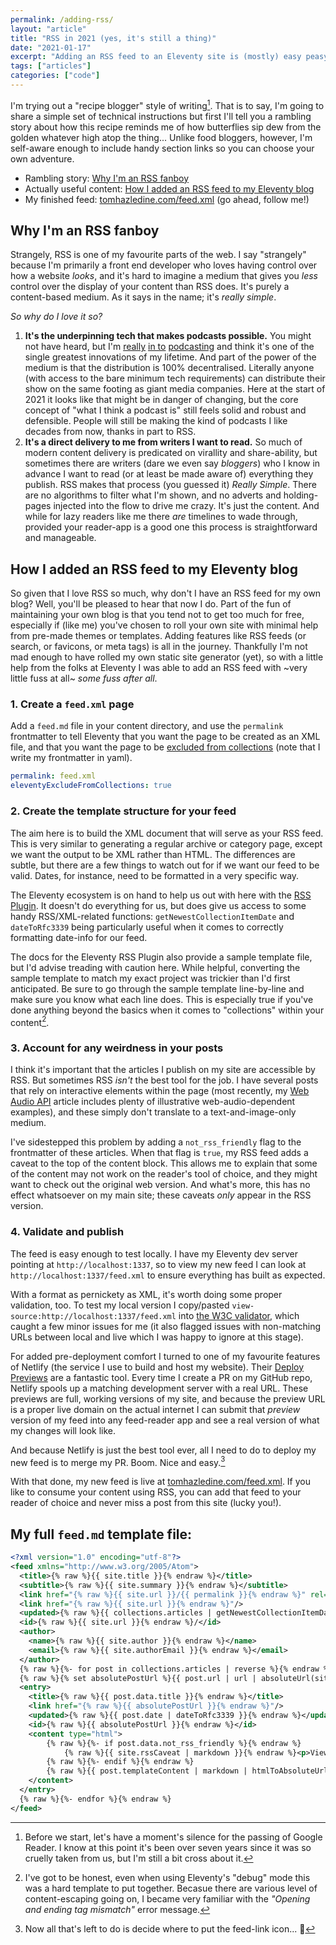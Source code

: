 ```yaml
---
permalink: /adding-rss/
layout: "article"
title: "RSS in 2021 (yes, it's still a thing)"
date: "2021-01-17"
excerpt: "Adding an RSS feed to an Eleventy site is (mostly) easy peasy."
tags: ["articles"]
categories: ["code"]
---
```


I'm trying out a "recipe blogger" style of writing[^1]. That is to say, I'm going to share a simple set of technical instructions but first I'll tell you a rambling story about how this recipe reminds me of how butterflies sip dew from the golden whatever high atop the thing... Unlike food bloggers, however, I'm self-aware enough to include handy section links so you can choose your own adventure.

-   Rambling story: [Why I'm an RSS fanboy](#why-im-an-rss-fanboy)
-   Actually useful content: [How I added an RSS feed to my Eleventy blog](#how-i-added-an-rss-feed-to-my-eleventy-blog)
-   My finished feed: [tomhazledine.com/feed.xml](https://tomhazledine.com/feed.xml) (go ahead, follow me!)

## Why I'm an RSS fanboy

Strangely, RSS is one of my favourite parts of the web. I say "strangely" because I'm primarily a front end developer who loves having control over how a website _looks_, and it's hard to imagine a medium that gives you _less_ control over the display of your content than RSS does. It's purely a content-based medium. As it says in the name; it's _really simple_.

_So why do I love it so?_

1. **It's the underpinning tech that makes podcasts possible.** You might not have heard, but I'm [really]() [in to]() [podcasting]() and think it's one of the single greatest innovations of my lifetime. And part of the power of the medium is that the distribution is 100% decentralised. Literally anyone (with access to the bare minimum tech requirements) can distribute their show on the same footing as giant media companies. Here at the start of 2021 it looks like that might be in danger of changing, but the core concept of "what I think a podcast is" still feels solid and robust and defensible. People will still be making the kind of podcasts I like decades from now, thanks in part to RSS.
2. **It's a direct delivery to me from writers I want to read.** So much of modern content delivery is predicated on virallity and share-ability, but sometimes there are writers (dare we even say _bloggers_) who I know in advance I want to read (or at least be made aware of) everything they publish. RSS makes that process (you guessed it) _Really Simple_. There are no algorithms to filter what I'm shown, and no adverts and holding-pages injected into the flow to drive me crazy. It's just the content. And while for lazy readers like me there _are_ timelines to wade through, provided your reader-app is a good one this process is straightforward and manageable.

## How I added an RSS feed to my Eleventy blog

So given that I love RSS so much, why don't I have an RSS feed for my own blog? Well, you'll be pleased to hear that now I do. Part of the fun of maintaining your own blog is that you tend not to get too much for free, especially if (like me) you've chosen to roll your own site with minimal help from pre-made themes or templates. Adding features like RSS feeds (or search, or favicons, or meta tags) is all in the journey. Thankfully I'm not mad enough to have rolled my own static site generator (yet), so with a little help from the folks at Eleventy I was able to add an RSS feed with ~very little fuss at all~ _some fuss after all_.

### 1. Create a `feed.xml` page

Add a `feed.md` file in your content directory, and use the `permalink` frontmatter to tell Eleventy that you want the page to be created as an XML file, and that you want the page to be [excluded from collections](https://www.11ty.dev/docs/collections/#option-exclude-content-from-collections) (note that I write my frontmatter in yaml).

```yaml
permalink: feed.xml
eleventyExcludeFromCollections: true
```

### 2. Create the template structure for your feed

The aim here is to build the XML document that will serve as your RSS feed. This is very similar to generating a regular archive or category page, except we want the output to be XML rather than HTML. The differences are subtle, but there are a few things to watch out for if we want our feed to be valid. Dates, for instance, need to be formatted in a very specific way.

The Eleventy ecosystem is on hand to help us out with here with the [RSS Plugin](https://www.11ty.dev/docs/plugins/rss/). It doesn't do everything for us, but does give us access to some handy RSS/XML-related functions: `getNewestCollectionItemDate` and `dateToRfc3339` being particularly useful when it comes to correctly formatting date-info for our feed.

The docs for the Eleventy RSS Plugin also provide a sample template file, but I'd advise treading with caution here. While helpful, converting the sample template to match my exact project was trickier than I'd first anticipated. Be sure to go through the sample template line-by-line and make sure you know what each line does. This is especially true if you've done anything beyond the basics when it comes to "collections" within your content[^2].

### 3. Account for any weirdness in your posts

I think it's important that the articles I publish on my site are accessible by RSS. But sometimes RSS _isn't_ the best tool for the job. I have several posts that rely on interactive elements within the page (most recently, my [Web Audio API](https://tomhazledine.com/web-audio-delay) article includes plenty of illustrative web-audio-dependent examples), and these simply don't translate to a text-and-image-only medium.

I've sidestepped this problem by adding a `not_rss_friendly` flag to the frontmatter of these articles. When that flag is `true`, my RSS feed adds a caveat to the top of the content block. This allows me to explain that some of the content may not work on the reader's tool of choice, and they might want to check out the original web version. And what's more, this has no effect whatsoever on my main site; these caveats _only_ appear in the RSS version.

### 4. Validate and publish

The feed is easy enough to test locally. I have my Eleventy dev server pointing at `http://localhost:1337`, so to view my new feed I can look at `http://localhost:1337/feed.xml` to ensure everything has built as expected.

With a format as pernickety as XML, it's worth doing some proper validation, too. To test my local version I copy/pasted `view-source:http://localhost:1337/feed.xml` into [the W3C validator](https://validator.w3.org/feed/), which caught a few minor issues for me (it also flagged issues with non-matching URLs between local and live which I was happy to ignore at this stage).

For added pre-deployment comfort I turned to one of my favourite features of Netlify (the service I use to build and host my website). Their [Deploy Previews](https://www.netlify.com/blog/2016/07/20/introducing-deploy-previews-in-netlify/) are a fantastic tool. Every time I create a PR on my GitHub repo, Netlify spools up a matching development server with a real URL. These previews are full, working versions of my site, and because the preview URL is a proper live domain on the actual internet I can submit that _preview_ version of my feed into any feed-reader app and see a real version of what my changes will look like.

And because Netlify is just the best tool ever, all I need to do to deploy my new feed is to merge my PR. Boom. Nice and easy.[^3]

With that done, my new feed is live at [tomhazledine.com/feed.xml](https://tomhazledine.com/feed.xml). If you like to consume your content using RSS, you can add that feed to your reader of choice and never miss a post from this site (lucky you!).

## My full `feed.md` template file:

```xml
<?xml version="1.0" encoding="utf-8"?>
<feed xmlns="http://www.w3.org/2005/Atom">
  <title>{% raw %}{{ site.title }}{% endraw %}</title>
  <subtitle>{% raw %}{{ site.summary }}{% endraw %}</subtitle>
  <link href="{% raw %}{{ site.url }}/{{ permalink }}{% endraw %}" rel="self"/>
  <link href="{% raw %}{{ site.url }}{% endraw %}"/>
  <updated>{% raw %}{{ collections.articles | getNewestCollectionItemDate | dateToRfc3339 }}{% endraw %}</updated>
  <id>{% raw %}{{ site.url }}{% endraw %}/</id>
  <author>
    <name>{% raw %}{{ site.author }}{% endraw %}</name>
    <email>{% raw %}{{ site.authorEmail }}{% endraw %}</email>
  </author>
  {% raw %}{%- for post in collections.articles | reverse %}{% endraw %}
  {% raw %}{% set absolutePostUrl %}{{ post.url | url | absoluteUrl(site.url) }}{% endset %}{% endraw %}
  <entry>
    <title>{% raw %}{{ post.data.title }}{% endraw %}</title>
    <link href="{% raw %}{{ absolutePostUrl }}{% endraw %}"/>
    <updated>{% raw %}{{ post.date | dateToRfc3339 }}{% endraw %}</updated>
    <id>{% raw %}{{ absolutePostUrl }}{% endraw %}</id>
    <content type="html">
        {% raw %}{%- if post.data.not_rss_friendly %}{% endraw %}
            {% raw %}{{ site.rssCaveat | markdown }}{% endraw %}<p>View the original here: <a href="{% raw %}{{ absolutePostUrl }}{% endraw %}">{% raw %}{{ absolutePostUrl }}{% endraw %}</a></p>
        {% raw %}{%- endif %}{% endraw %}
        {% raw %}{{ post.templateContent | markdown | htmlToAbsoluteUrls(absolutePostUrl) }}{% endraw %}
    </content>
  </entry>
  {% raw %}{%- endfor %}{% endraw %}
</feed>
```

[^1]: Before we start, let's have a moment's silence for the passing of Google Reader. I know at this point it's been over seven years since it was so cruelly taken from us, but I'm still a bit cross about it.
[^2]: I've got to be honest, even when using Eleventy's "debug" mode this was a hard template to put together. Becasue there are various level of content-escaping going on, I became very familiar with the _"Opening and ending tag mismatch"_ error message.
[^3]: Now all that's left to do is decide where to put the feed-link icon... 🤔
